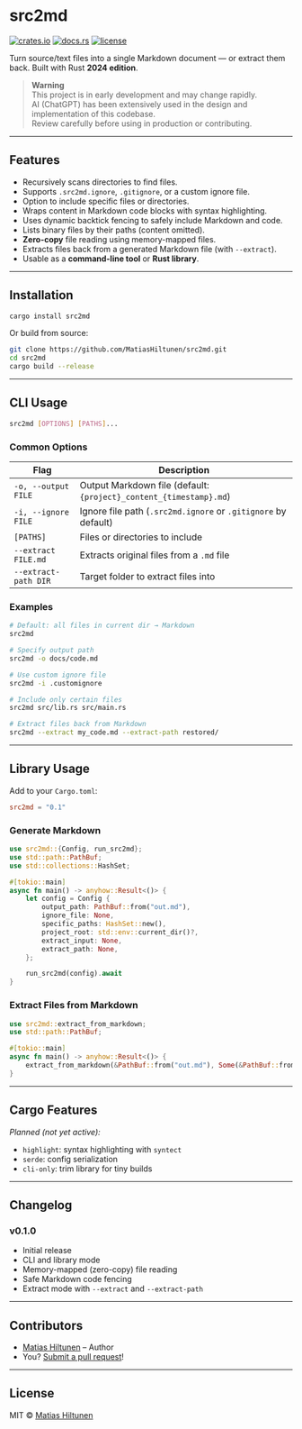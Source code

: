# src2md

[![crates.io](https://img.shields.io/crates/v/src2md.svg)](https://crates.io/crates/src2md)
[![docs.rs](https://docs.rs/src2md/badge.svg)](https://docs.rs/src2md)
[![license](https://img.shields.io/crates/l/src2md.svg)](https://github.com/MatiasHiltunen/src2md/blob/main/LICENSE)

Turn source/text files into a single Markdown document — or extract them back. Built with Rust **2024 edition**.

> **Warning**  
> This project is in early development and may change rapidly.  
> AI (ChatGPT) has been extensively used in the design and implementation of this codebase.  
> Review carefully before using in production or contributing.

---

## Features

- Recursively scans directories to find files.
- Supports `.src2md.ignore`, `.gitignore`, or a custom ignore file.
- Option to include specific files or directories.
- Wraps content in Markdown code blocks with syntax highlighting.
- Uses dynamic backtick fencing to safely include Markdown and code.
- Lists binary files by their paths (content omitted).
- **Zero-copy** file reading using memory-mapped files.
- Extracts files back from a generated Markdown file (with `--extract`).
- Usable as a **command-line tool** or **Rust library**.

---

## Installation

```bash
cargo install src2md
```

Or build from source:

```bash
git clone https://github.com/MatiasHiltunen/src2md.git
cd src2md
cargo build --release
```

---

## CLI Usage

```bash
src2md [OPTIONS] [PATHS]...
```

### Common Options

| Flag                  | Description                                                        |
|-----------------------|--------------------------------------------------------------------|
| `-o, --output FILE`    | Output Markdown file (default: `{project}_content_{timestamp}.md`) |
| `-i, --ignore FILE`    | Ignore file path (`.src2md.ignore` or `.gitignore` by default)     |
| `[PATHS]`              | Files or directories to include                                    |
| `--extract FILE.md`    | Extracts original files from a `.md` file                          |
| `--extract-path DIR`   | Target folder to extract files into                                |

### Examples

```bash
# Default: all files in current dir → Markdown
src2md

# Specify output path
src2md -o docs/code.md

# Use custom ignore file
src2md -i .customignore

# Include only certain files
src2md src/lib.rs src/main.rs

# Extract files back from Markdown
src2md --extract my_code.md --extract-path restored/
```

---

## Library Usage

Add to your `Cargo.toml`:

```toml
src2md = "0.1"
```

### Generate Markdown

```rust
use src2md::{Config, run_src2md};
use std::path::PathBuf;
use std::collections::HashSet;

#[tokio::main]
async fn main() -> anyhow::Result<()> {
    let config = Config {
        output_path: PathBuf::from("out.md"),
        ignore_file: None,
        specific_paths: HashSet::new(),
        project_root: std::env::current_dir()?,
        extract_input: None,
        extract_path: None,
    };

    run_src2md(config).await
}
```

### Extract Files from Markdown

```rust
use src2md::extract_from_markdown;
use std::path::PathBuf;

#[tokio::main]
async fn main() -> anyhow::Result<()> {
    extract_from_markdown(&PathBuf::from("out.md"), Some(&PathBuf::from("restored/"))).await
}
```

---

## Cargo Features

_Planned (not yet active):_

- `highlight`: syntax highlighting with `syntect`
- `serde`: config serialization
- `cli-only`: trim library for tiny builds

---

## Changelog

### v0.1.0
- Initial release
- CLI and library mode
- Memory-mapped (zero-copy) file reading
- Safe Markdown code fencing
- Extract mode with `--extract` and `--extract-path`

---

## Contributors

- [Matias Hiltunen](https://github.com/MatiasHiltunen) – Author  
- You? [Submit a pull request](https://github.com/MatiasHiltunen/src2md/pulls)!

---

## License

MIT © [Matias Hiltunen](https://github.com/MatiasHiltunen)
